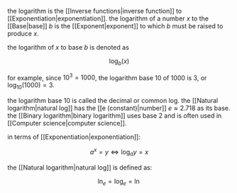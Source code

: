 the logarithm is the [[Inverse functions|inverse function]] to [[Exponentiation|exponentiation]]. the logarithm of a number $x$ to the [[Base|base]] $b$ is the [[Exponent|exponent]] to which $b$ must be raised to produce $x$.

the logarithm of $x$ to base $b$ is denoted as

$$
\log_{b}(x)
$$

for example, since $10^{3}=1000$, the logarithm base $10$ of $1000$ is $3$, or $\log_{10}(1000)=3$.

the logarithm base $10$ is called the decimal or common log. the [[Natural logarithm|natural log]] has the [[e (constant)|number]] $e\approx2.718$ as its base. the [[Binary logarithm|binary logarithm]] uses base $2$ and is often used in [[Computer science|computer science]].

in terms of [[Exponentiation|exponentiation]]:

$$
a^x=y\iff\log_{a}y=x
$$

the [[Natural logarithm|natural log]] is defined as:

$$
\ln_{e}=\log_{e}=\ln
$$

